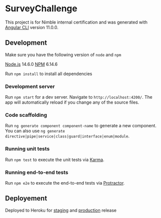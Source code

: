 # SurveyChallenge

This project is for Nimble internal certification and was generated with [Angular CLI](https://github.com/angular/angular-cli) version 11.0.0.

## Development

Make sure you have the following version of `node` and `npm`

[Node.js](https://nodejs.org/en/) 14.6.0
[NPM](https://www.npmjs.com/) 6.14.6

Run `npm install` to install all dependencies

### Development server

Run `npm start` for a dev server. Navigate to `http://localhost:4200/`. The app will automatically reload if you change any of the source files.

### Code scaffolding

Run `ng generate component component-name` to generate a new component. You can also use `ng generate directive|pipe|service|class|guard|interface|enum|module`.

### Running unit tests

Run `npm test` to execute the unit tests via [Karma](https://karma-runner.github.io).

### Running end-to-end tests

Run `npm e2e` to execute the end-to-end tests via [Protractor](http://www.protractortest.org/).

## Deployement

Deployed to Heroku for [staging](https://survey-challenge-staging.herokuapp.com/) and [production](https://survey-challenge-production.herokuapp.com/) release
